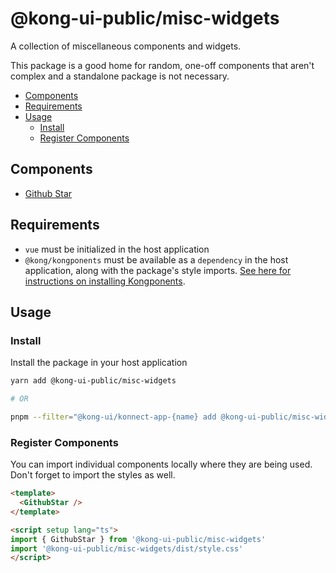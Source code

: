 # @kong-ui-public/misc-widgets

A collection of miscellaneous components and widgets.

This package is a good home for random, one-off components that aren't complex and a standalone package is not necessary.

- [Components](#components)
- [Requirements](#requirements)
- [Usage](#usage)
  - [Install](#install)
  - [Register Components](#register-components)

## Components

- [Github Star](src/components/github-star/README.md)

## Requirements

- `vue` must be initialized in the host application
- `@kong/kongponents` must be available as a `dependency` in the host application, along with the package's style imports. [See here for instructions on installing Kongponents](https://kongponents.konghq.com/#globally-install-all-kongponents).

## Usage

### Install

Install the package in your host application

```sh
yarn add @kong-ui-public/misc-widgets

# OR

pnpm --filter="@kong-ui/konnect-app-{name} add @kong-ui-public/misc-widgets"
```

### Register Components

You can import individual components locally where they are being used. Don't forget to import the styles as well.

```html
<template>
  <GithubStar />
</template>

<script setup lang="ts">
import { GithubStar } from '@kong-ui-public/misc-widgets'
import '@kong-ui-public/misc-widgets/dist/style.css'
</script>
```
